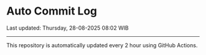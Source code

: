 # Auto Commit Log

Last updated: Thursday, 28-08-2025 08:02 WIB

---

This repository is automatically updated every 2 hour using GitHub Actions.
